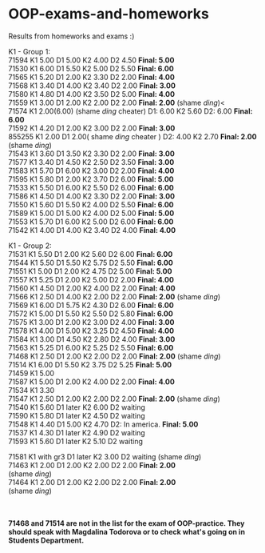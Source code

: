 # OOP-exams-and-homeworks
Results from homeworks and exams
:)</br>

K1 - Group 1: </br>
71594 K1 5.00 D1 5.00 K2 4.00 D2 4.50 <strong> Final: 5.00 </strong> </br>
71530 K1 6.00 D1 5.50 K2 5.00 D2 5.50 <strong> Final: 6.00 </strong> </br>
71565 K1 5.20 D1 2.00 K2 3.30 D2 2.00 <strong> Final: 4.00 </strong> </br>
71568 K1 3.40 D1 4.00 K2 3.40 D2 2.00 <strong> Final: 3.00 </strong> </br>
71580 K1 4.80 D1 4.00 K2 3.50 D2 5.00 <strong> Final: 4.00 </strong> </br>
71559 K1 3.00 D1 2.00 K2 2.00 D2 2.00 <strong> Final: 2.00</strong> (shame *ding*)< </br>
71574 K1 2.00(6.00) (shame *ding* cheater) D1: 6.00  K2 5.60 D2: 6.00 <strong> Final: 6.00</strong> </br>
71592 K1 4.20 D1 2.00 K2 3.00 D2 2.00 <strong> Final: 3.00</strong> </br>
855255 K1 2.00 D1 2.00( shame *ding* cheater ) D2: 4.00 K2 2.70 <strong> Final: 2.00</strong> (shame *ding*)</br>
71543 K1 3.60 D1 3.50 K2 3.30 D2 2.00 <strong> Final: 3.00</strong> </br>
71577 K1 3.40 D1 4.50 K2 2.50 D2 3.50 <strong> Final: 3.00</strong> </br>
71583 K1 5.70 D1 6.00 K2 3.00 D2 2.00 <strong> Final: 4.00</strong> </br>
71595 K1 5.80 D1 2.00 K2 3.70 D2 6.00 <strong> Final: 5.00</strong> </br>
71533 K1 5.50 D1 6.00 K2 5.50 D2 6.00 <strong> Final: 6.00</strong> </br>
71586 K1 4.50 D1 4.00 K2 3.30 D2 2.00 <strong> Final: 3.00</strong> </br>
71550 K1 5.60 D1 5.50 K2 4.00 D2 5.50 <strong> Final: 6.00 </strong> </br>
71589 K1 5.00 D1 5.00 K2 4.00 D2 5.00 <strong> Final: 5.00 </strong> </br>
71553 K1 5.70 D1 6.00 K2 5.00 D2 6.00 <strong> Final: 6.00 </strong> </br>
71542 K1 4.00 D1 4.00 K2 3.40 D2 4.00 <strong> Final: 4.00 </strong></br>


K1 - Group 2: </br>
71531 K1 5.50 D1 2.00 K2 5.60 D2 6.00  <strong> Final: 6.00 </strong> </br>
71544 K1 5.50 D1 5.50 K2 5.75 D2 5.50  <strong> Final: 6.00 </strong>  </br>
71551 K1 5.00 D1 2.00 K2 4.75 D2 5.00  <strong> Final: 5.00 </strong> </br>
71557 K1 5.25 D1 2.00 K2 5.00 D2 2.00  <strong> Final: 4.00 </strong> </br>
71560 K1 4.50  D1 2.00 K2 4.00 D2 2.00 <strong> Final: 4.00 </strong> </br>
71566 K1 2.50 D1 4.00 K2 2.00 D2 2.00  <strong> Final: 2.00</strong> (shame *ding*) </br>
71569 K1 6.00 D1 5.75 K2 4.30 D2 6.00  <strong> Final: 6.00</strong> </br>
71572 K1 5.00 D1 5.50 K2 5.50 D2 5.80  <strong> Final: 6.00 </strong> </br>
71575 K1 3.00 D1 2.00 K2 3.00 D2 4.00  <strong> Final: 3.00 </strong></br>
71578 K1 4.00 D1 5.00 K2 3.25 D2 4.50  <strong> Final: 4.00 </strong> </br>
71584 K1 3.00 D1 4.50 K2 2.80 D2 4.00  <strong> Final: 3.00 </strong> </br>
71563 K1 5.25 D1 6.00 K2 5.25 D2 5.50  <strong> Final: 6.00 </strong> </br>
71468 K1 2.50 D1 2.00 K2 2.00 D2 2.00  <strong> Final: 2.00</strong> (shame *ding*) </br>
71514 K1 6.00 D1 5.50 K2 3.75 D2 5.25  <strong> Final: 5.00 </strong> </br>
71459 K1 5.00 </br>
71587 K1 5.00  D1 2.00 K2 4.00 D2 2.00 <strong> Final: 4.00 </strong> </br> 
71534 K1 3.30 </br>
71547 K1 2.50 D1 2.00 K2 2.00 D2 2.00  <strong> Final: 2.00</strong> (shame *ding*) </br>
71540 K1 5.60 D1 later K2 6.00 D2 waiting</br>
71590 K1 5.80 D1 later K2 4.50 D2 waiting </br>
71548 K1 4.40 D1 5.00 K2 4.70 D2: In america. <strong>Final: 5.00</strong> </br>
71537 K1 4.30 D1 later K2 4.90 D2 waiting</br>
71593 K1 5.60 D1 later K2 5.10 D2 waiting </br>

71581 K1 with gr3 D1 later K2 3.00 D2 waiting
(shame *ding*) </br>
71463 K1 2.00 D1 2.00 K2 2.00 D2 2.00 <strong> Final: 2.00 </strong> </br>
(shame *ding*)
</br>
71464 K1 2.00 D1 2.00 K2 2.00 D2 2.00 <strong> Final: 2.00 </strong> </br>
(shame *ding*) </br>
</br> </br>

<strong>
71468 and 71514 are not in the list for the exam of OOP-practice. They should speak with Magdalina Todorova or to check what's going on in Students Department.
</strong>
